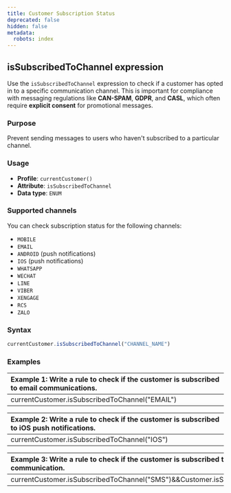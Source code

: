 ```yaml
---
title: Customer Subscription Status
deprecated: false
hidden: false
metadata:
  robots: index
---
```

## isSubscribedToChannel expression

Use the `isSubscribedToChannel` expression to check if a customer has opted in to a specific communication channel. This is important for compliance with messaging regulations like **CAN-SPAM**, **GDPR**, and **CASL**, which often require **explicit consent** for promotional messages.

### Purpose

Prevent sending messages to users who haven't subscribed to a particular channel.

### Usage

* **Profile**: `currentCustomer()`
* **Attribute**: `isSubscribedToChannel`
* **Data type**: `ENUM`

### Supported channels

You can check subscription status for the following channels:

* `MOBILE`
* `EMAIL`
* `ANDROID` (push notifications)
* `IOS` (push notifications)
* `WHATSAPP`
* `WECHAT`
* `LINE`
* `VIBER`
* `XENGAGE`
* `RCS`
* `ZALO`

### Syntax

```js
currentCustomer.isSubscribedToChannel("CHANNEL_NAME")
```

### Examples

| Example 1: Write a rule to check if the customer is subscribed to email communications. |
| :-------------------------------------------------------------------------------------- |
| currentCustomer.isSubscribedToChannel("EMAIL")                                          |

| Example 2: Write a rule to check if the customer is subscribed to iOS push notifications. |
| :---------------------------------------------------------------------------------------- |
| currentCustomer.isSubscribedToChannel("IOS")                                              |

| Example 3: Write a rule to check if the customer is subscribed to SMS and WhatsApp communication. |
| :------------------------------------------------------------------------------------------------ |
| currentCustomer.isSubscribedToChannel("SMS")&&Customer.isSubscribedToChannel("WHATSAPP")          |
